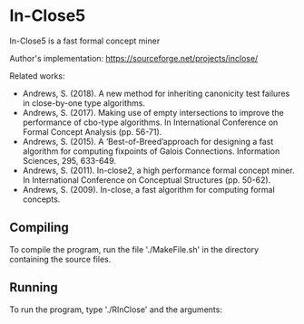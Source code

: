 # In-Close5

In-Close5 is a fast formal concept miner

Author's implementation: https://sourceforge.net/projects/inclose/

Related works:
- Andrews, S. (2018). A new method for inheriting canonicity test failures in close-by-one type algorithms.
- Andrews, S. (2017). Making use of empty intersections to improve the performance of cbo-type algorithms. In International Conference on Formal Concept Analysis (pp. 56-71).
- Andrews, S. (2015). A ‘Best-of-Breed’approach for designing a fast algorithm for computing fixpoints of Galois Connections. Information Sciences, 295, 633-649.
- Andrews, S. (2011). In-close2, a high performance formal concept miner. In International Conference on Conceptual Structures (pp. 50-62).
- Andrews, S. (2009). In-close, a fast algorithm for computing formal concepts.


## Compiling
To compile the program, run the file  './MakeFile.sh' in the directory containing the source files.


## Running
To run the program, type './RInClose' and the arguments:
